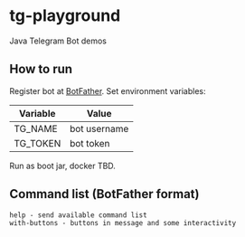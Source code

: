 # tg-playground
Java Telegram Bot demos

## How to run

Register bot at [BotFather](https://t.me/BotFather). 
Set environment variables:

| Variable | Value        |
|----------|--------------|
| TG_NAME  | bot username |
| TG_TOKEN | bot token    |

Run as boot jar, docker TBD. 

## Command list (BotFather format)

```
help - send available command list
with-buttons - buttons in message and some interactivity
```